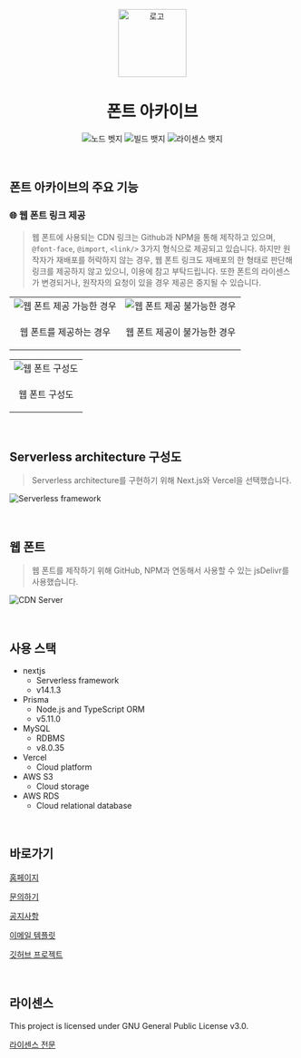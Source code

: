 <p align="center">
  <img src="https://fonts-archive.s3.ap-northeast-2.amazonaws.com/logo_squared.png"  alt="로고" align="center" height="120">
  <h1 align="center">폰트 아카이브</h1>
  <p align="center">
    <img src="https://img.shields.io/badge/Node-v18.+-%231B73E7" alt="노드 벳지"/> 
    <img src="https://img.shields.io/badge/Build-nextjs-%231B73E7" alt="빌드 뱃지"/>
    <img src="https://img.shields.io/badge/License-GPL%20v3.0-%231B73E7" alt="라이센스 뱃지"/>
  </p>
</p>

&nbsp;

## 폰트 아카이브의 주요 기능

### 🌐 웹 폰트 링크 제공

> 웹 폰트에 사용되는 CDN 링크는 Github과 NPM을 통해 제작하고 있으며, `@font-face`, `@import`, `<link/>` 3가지 형식으로 제공되고 있습니다. 하지만 원작자가 재배포를 허락하지 않는 경우, 웹 폰트 링크도 재배포의 한 형태로 판단해 링크를 제공하지 않고 있으니, 이용에 참고 부탁드립니다. 또한 폰트의 라이센스가 변경되거나, 원작자의 요청이 있을 경우 제공은 중지될 수 있습니다.

<table align=center>
<tr>
  <td>
	  <img src="https://fonts-archive.s3.ap-northeast-2.amazonaws.com/readme_webfont.png" alt="웹 폰트 제공 가능한 경우"/>
  </td>
  <td>
	  <img src="https://fonts-archive.s3.ap-northeast-2.amazonaws.com/readme_webfont_hide.png" alt="웹 폰트 제공 불가능한 경우"/>
  </td>
</tr>
<tr>
  <td>
    <p align=center>웹 폰트를 제공하는 경우</p>
  </td>
  <td>
    <p align=center>웹 폰트 제공이 불가능한 경우</p>
  </td>
</tr>
</table>

<table align=center>
<tr>
  <td>
	  <img src="https://fonts-archive.s3.ap-northeast-2.amazonaws.com/readme-cdn-server.svg" alt="웹 폰트 구성도"/>
  </td>
</tr>
<tr>
  <td>
    <p align=center>웹 폰트 구성도</p>
  </td>
</tr>
</table>

&nbsp;

## Serverless architecture 구성도

> Serverless architecture를 구현하기 위해 Next.js와 Vercel을 선택했습니다.

![Serverless framework](https://fonts-archive.s3.ap-northeast-2.amazonaws.com/readme-serverless-architecture.svg)

&nbsp;

## 웹 폰트

> 웹 폰트를 제작하기 위해 GitHub, NPM과 연동해서 사용할 수 있는 jsDelivr를 사용했습니다.

![CDN Server](https://fonts-archive.s3.ap-northeast-2.amazonaws.com/readme-cdn-server.svg)

&nbsp;

## 사용 스택

- nextjs
  - Serverless framework
  - v14.1.3
- Prisma
  - Node.js and TypeScript ORM
  - v5.11.0
- MySQL
  - RDBMS
  - v8.0.35
- Vercel
  - Cloud platform
- AWS S3
  - Cloud storage
- AWS RDS
  - Cloud relational database

&nbsp;

## 바로가기

[홈페이지](https://fonts.taedonn.com)

[문의하기](https://fonts.taedonn.com/issue)

[공지사항](https://fonts.taedonn.com/notices)

[이메일 템플릿](https://github.com/taedonn/fonts-archive-email-template)

[깃허브 프로젝트](https://github.com/fonts-archive)

&nbsp;

## 라이센스

This project is licensed under GNU General Public License v3.0.

[라이센스 전문](https://www.gnu.org/licenses/gpl-3.0.html)
